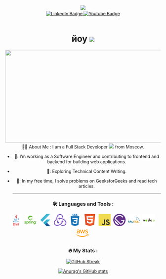 <div id="header" align="center">
  <img src="https://media.giphy.com/media/GGsdLxyxyE3Sw/giphy.gif" width="100"/>
</div>
<div id="badges" align="center">
  <a href="your-linkedin-URL">
    <img src="https://img.shields.io/badge/LinkedIn-blue?style=for-the-badge&logo=linkedin&logoColor=white" alt="LinkedIn Badge"/>
  </a>
  <a href="your-youtube-URL">
    <img src="https://img.shields.io/badge/YouTube-red?style=for-the-badge&logo=youtube&logoColor=white" alt="Youtube Badge"/>
  </a>
</div>
<div id="viewprof" align="center">
  <img src="https://komarev.com/ghpvc/?username= zavalniuk21&style=flat-square&color=blue" alt=""/>
</div>
<div id="heythere" align="center">
  <h1>
  йоу
  <img src="https://media.giphy.com/media/5cdenDXni65aM/giphy.gif" width="30px"/>
</h1>
<div align="center">
<img src="https://media.giphy.com/media/JcEbzHIM7lJBe/giphy.gif" width="600" height="300"/>
</div>
👨‍💻 About Me : I am a Full Stack Developer <img src="https://media.giphy.com/media/KpACNEh8jXK2Q/giphy.gif" width="100"> from Moscow.
  
- 🌸: I’m working as a Software Engineer and contributing to frontend and backend for building web applications.

- 🍮: Exploring Technical Content Writing.

- 🍨: In my free time, I solve problems on GeeksforGeeks and read tech articles.
  
  ---
### :hammer_and_wrench: Languages and Tools :

  <div>
  <img src="https://github.com/devicons/devicon/blob/master/icons/java/java-original-wordmark.svg" title="Java" alt="Java" width="40" height="40"/>&nbsp;
  <img src="https://github.com/devicons/devicon/blob/master/icons/spring/spring-original-wordmark.svg" title="Spring" alt="Spring" width="40" height="40"/>&nbsp;
  <img src="https://github.com/devicons/devicon/blob/master/icons/flutter/flutter-original.svg" title="Flutter" alt="Flutter" width="40" height="40"/>&nbsp;
  <img src="https://github.com/devicons/devicon/blob/master/icons/redux/redux-original.svg" title="Redux" alt="Redux " width="40" height="40"/>&nbsp;
  <img src="https://github.com/devicons/devicon/blob/master/icons/css3/css3-plain-wordmark.svg"  title="CSS3" alt="CSS" width="40" height="40"/>&nbsp;
  <img src="https://github.com/devicons/devicon/blob/master/icons/html5/html5-original.svg" title="HTML5" alt="HTML" width="40" height="40"/>&nbsp;
  <img src="https://github.com/devicons/devicon/blob/master/icons/javascript/javascript-original.svg" title="JavaScript" alt="JavaScript" width="40" height="40"/>&nbsp;
  <img src="https://github.com/devicons/devicon/blob/master/icons/gatsby/gatsby-original.svg" title="Gatsby"  alt="Gatsby" width="40" height="40"/>&nbsp;
  <img src="https://github.com/devicons/devicon/blob/master/icons/mysql/mysql-original-wordmark.svg" title="MySQL"  alt="MySQL" width="40" height="40"/>&nbsp;
  <img src="https://github.com/devicons/devicon/blob/master/icons/nodejs/nodejs-original-wordmark.svg" title="NodeJS" alt="NodeJS" width="40" height="40"/>&nbsp;
  <img src="https://github.com/devicons/devicon/blob/master/icons/amazonwebservices/amazonwebservices-plain-wordmark.svg" title="AWS" alt="AWS" width="40" height="40"/>&nbsp;

### :fire: My Stats :
  [![GitHub Streak](http://github-readme-streak-stats.herokuapp.com?user=zavalniuk21&theme=highcontrast&locale=ru&date_format=M%20j%5B%2C%20Y%5D)](https://git.io/streak-stats)
    
  [![Anurag's GitHub stats](https://github-readme-stats.vercel.app/api?username=zavalniuk21)](https://github.com/zavalniuk21/github-readme-stats)
